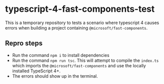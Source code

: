# typescript-4-fast-components-test
This is a temporary repository to tests a scenario where typescript 4 causes errors when building a project containing `@microsoft/fast-components`.

## Repro steps

- Run the command `npm i` to install dependencies
- Run the command `npm run tsc`. This will attempt to compile the `index.ts` which imports the `@microsoft/fast-components` and use the locally installed TypeScript 4+.
- The errors should show up in the terminal.

